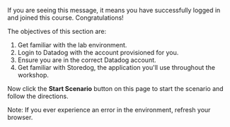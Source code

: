 If you are seeing this message, it means you have successfully logged in and joined this course. Congratulations! 

The objectives of this section are:

1. Get familiar with the lab environment.
2. Login to Datadog with the account provisioned for you.
3. Ensure you are in the correct Datadog account.
4. Get familiar with Storedog, the application you'll use throughout the workshop.

Now click the **Start Scenario** button on this page to start the scenario and follow the directions.

Note: If you ever experience an error in the environment, refresh your browser.
